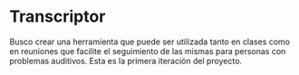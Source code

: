# Transcriptor
Busco crear una herramienta que puede ser utilizada tanto en clases como en reuniones que facilite el seguimiento de las mismas para personas con problemas auditivos. Esta es la primera iteración del proyecto.
